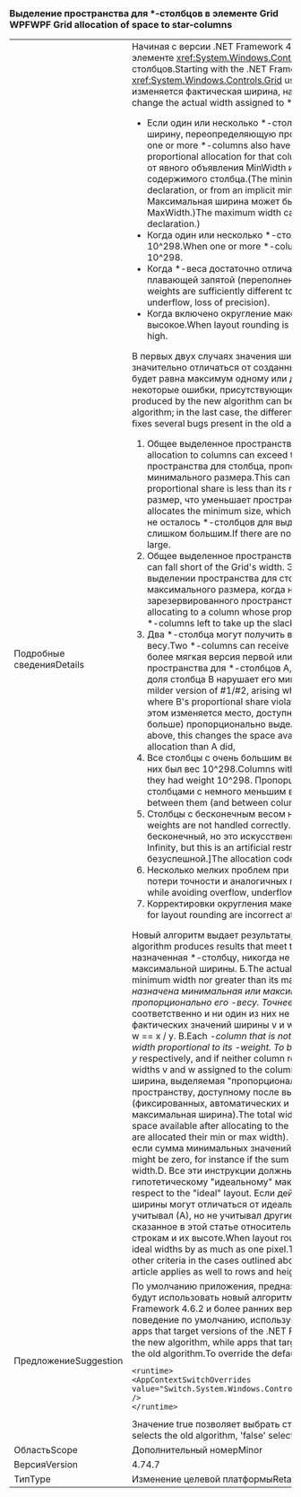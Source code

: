 ### <a name="wpf-grid-allocation-of-space-to-star-columns"></a><span data-ttu-id="d4764-101">Выделение пространства для \*-столбцов в элементе Grid WPF</span><span class="sxs-lookup"><span data-stu-id="d4764-101">WPF Grid allocation of space to star-columns</span></span>

|   |   |
|---|---|
|<span data-ttu-id="d4764-102">Подробные сведения</span><span class="sxs-lookup"><span data-stu-id="d4764-102">Details</span></span>|<span data-ttu-id="d4764-103">Начиная с версии .NET Framework 4.7, WPF заменяет алгоритм, который использовался в элементе <xref:System.Windows.Controls.Grid> для выделения пространства для \*-столбцов.</span><span class="sxs-lookup"><span data-stu-id="d4764-103">Starting with the .NET Framework 4.7, WPF replaces the algorithm that <xref:System.Windows.Controls.Grid> uses to allocate space to \*-columns.</span></span> <span data-ttu-id="d4764-104">В результате изменяется фактическая ширина, назначенная \*-столбцам в ряде случаев:</span><span class="sxs-lookup"><span data-stu-id="d4764-104">This will change the actual width assigned to \*-columns in a number of cases:</span></span><ul><li><span data-ttu-id="d4764-105">Если один или несколько \*-столбцов также имеют минимальную или максимальную ширину, переопределяющую пропорциональное выделение для этого столбца.</span><span class="sxs-lookup"><span data-stu-id="d4764-105">When one or more \*-columns also have a minimum or maximum width that overrides the proportional allocation for that colum.</span></span> <span data-ttu-id="d4764-106">(Минимальная ширина может быть производной от явного объявления MinWidth или неявного минимума, полученного из содержимого столбца.</span><span class="sxs-lookup"><span data-stu-id="d4764-106">(The minimum width can derive from an explicit MinWidth declaration, or from an implicit minimum obtained from the column's content.</span></span> <span data-ttu-id="d4764-107">Максимальная ширина может быть определена только явным образом в объявлении MaxWidth.)</span><span class="sxs-lookup"><span data-stu-id="d4764-107">The maximum width can only be defined explicitly, from a MaxWidth declaration.)</span></span></li><li><span data-ttu-id="d4764-108">Когда один или несколько *-столбцов объявляют слишком большой *-вес — более 10^298.</span><span class="sxs-lookup"><span data-stu-id="d4764-108">When one or more *-columns declare an extremely large *-weight, greater than 10^298.</span></span></li><li><span data-ttu-id="d4764-109">Когда \*-веса достаточно отличаются, приводя к нестабильности операций с плавающей запятой (переполнение, нехватка данных, потеря точности).</span><span class="sxs-lookup"><span data-stu-id="d4764-109">When the \*-weights are sufficiently different to encounter floating-point instability (overflow, underflow, loss of precision).</span></span></li><li><span data-ttu-id="d4764-110">Когда включено округление макета, а действующее значение DPI дисплея достаточно высокое.</span><span class="sxs-lookup"><span data-stu-id="d4764-110">When layout rounding is enabled, and the effective display DPI is sufficiently high.</span></span></li></ul><span data-ttu-id="d4764-111">В первых двух случаях значения ширины, создаваемые новым алгоритмом, могут значительно отличаться от созданных старым алгоритмом; в последнем случае разница будет равна максимум одному или двум пикселям. Новый алгоритм устраняет некоторые ошибки, присутствующие в старом алгоритме:</span><span class="sxs-lookup"><span data-stu-id="d4764-111">In the first two cases, the widths produced by the new algorithm can be significantly different from those produced by the old algorithm; in the last case, the difference will be at most one or two pixels.The new algorithm fixes several bugs present in the old algorithm:</span></span><ol><li><span data-ttu-id="d4764-112">Общее выделенное пространство для столбцов может превышать ширину сетки.</span><span class="sxs-lookup"><span data-stu-id="d4764-112">Total allocation to columns can exceed the Grid's width.</span></span> <span data-ttu-id="d4764-113">Это может произойти при выделении пространства для столбца, пропорциональная доля которого меньше его минимального размера.</span><span class="sxs-lookup"><span data-stu-id="d4764-113">This can occur when allocating space to a column whose proportional share is less than its minimum size.</span></span> <span data-ttu-id="d4764-114">Алгоритм выделяет минимальный размер, что уменьшает пространство, доступное для других столбцов.</span><span class="sxs-lookup"><span data-stu-id="d4764-114">The algorithm allocates the minimum size, which decreases the space available to other columns.</span></span> <span data-ttu-id="d4764-115">Если не осталось \*-столбцов для выделения, общее выделенное пространство будет слишком большим.</span><span class="sxs-lookup"><span data-stu-id="d4764-115">If there are no \*-columns left to allocate, the total allocation will be too large.</span></span></li><li><span data-ttu-id="d4764-116">Общее выделенное пространство может быть меньше ширины сетки.</span><span class="sxs-lookup"><span data-stu-id="d4764-116">Total allocation can fall short of the Grid's width.</span></span> <span data-ttu-id="d4764-117">Эта смежная с первой проблема возникает при выделении пространства для столбца, пропорциональная доля которого больше его максимального размера, когда не остается \*-столбцов для заполнения зарезервированного пространства.</span><span class="sxs-lookup"><span data-stu-id="d4764-117">This is the dual problem to #1, arising when allocating to a column whose proportional share is greater than its maximum size, with no \*-columns left to take up the slack.</span></span></li><li><span data-ttu-id="d4764-118">Два \*-столбца могут получить выделенное пространство, непропорциональное их весу.</span><span class="sxs-lookup"><span data-stu-id="d4764-118">Two *-columns can receive allocations not proportional to their *-weights.</span></span> <span data-ttu-id="d4764-119">Это более мягкая версия первой или второй проблемы возникает при выделении пространства для \*-столбцов A, B и C (в таком порядке), когда пропорциональная доля столбца B нарушает его минимальное (или максимальное) ограничение.</span><span class="sxs-lookup"><span data-stu-id="d4764-119">This is a milder version of #1/#2, arising when allocating to \*-columns A, B, and C (in that order), where B's proportional share violates its min (or max) constraint.</span></span> <span data-ttu-id="d4764-120">Как показано выше, при этом изменяется место, доступное для столбца C, который получает меньше (или больше) пропорционально выделенного пространства, чем получил столбец A.</span><span class="sxs-lookup"><span data-stu-id="d4764-120">As above, this changes the space available to column C, who gets less (or more) proportional allocation than A did,</span></span></li><li><span data-ttu-id="d4764-121">Все столбцы с очень большим весом (&gt;10^298) обрабатываются так, как если бы у них был вес 10^298.</span><span class="sxs-lookup"><span data-stu-id="d4764-121">Columns with extremely large weights (&gt; 10^298) are all treated as if they had weight 10^298.</span></span> <span data-ttu-id="d4764-122">Пропорциональные различия между ними (и между столбцами с немного меньшим весом) не учитываются.</span><span class="sxs-lookup"><span data-stu-id="d4764-122">Proportional differences between them (and between columns with slightly smaller weights) are not honored.</span></span></li><li><span data-ttu-id="d4764-123">Столбцы с бесконечным весом не обрабатываются правильно.</span><span class="sxs-lookup"><span data-stu-id="d4764-123">Columns with inifinte weights are not handled correctly.</span></span> <span data-ttu-id="d4764-124">[Фактически невозможно определить вес как бесконечный, но это искусственное ограничение.</span><span class="sxs-lookup"><span data-stu-id="d4764-124">[Actually you can't set a weight to Infinity, but this is an artificial restriction.</span></span> <span data-ttu-id="d4764-125">Его обработка кодом выделения была безуспешной.]</span><span class="sxs-lookup"><span data-stu-id="d4764-125">The allocation code was trying to handle it, but doing a bad job.]</span></span></li><li><span data-ttu-id="d4764-126">Несколько мелких проблем при предотвращении переполнения, нехватки данных, потери точности и аналогичных проблем с плавающей запятой.</span><span class="sxs-lookup"><span data-stu-id="d4764-126">Several minor problems while avoiding overflow, underflow, loss of precision and similar floating-point issues.</span></span></li><li><span data-ttu-id="d4764-127">Корректировки округления макета неверны при достаточно высоком DPI.</span><span class="sxs-lookup"><span data-stu-id="d4764-127">Adjustments for layout rounding are incorrect at sufficiently high DPI.</span></span></li></ol><span data-ttu-id="d4764-128">Новый алгоритм выдает результаты, соответствующие следующим критериям: А.</span><span class="sxs-lookup"><span data-stu-id="d4764-128">The new algorithm produces results that meet the following criteria:A.</span></span> <span data-ttu-id="d4764-129">Фактическая ширина, назначенная \*-столбцу, никогда не меньше его минимальной ширины и не больше максимальной ширины. Б.</span><span class="sxs-lookup"><span data-stu-id="d4764-129">The actual width assigned to a \*-column is never less than its minimum width nor greater than its maximum width.B.</span></span> <span data-ttu-id="d4764-130">Каждому <em>-столбцу, которому не назначена минимальная или максимальная ширина, назначается ширина пропорционально его <em>-весу. Точнее, если два столбца объявлены с шириной x</em> и y</em> соответственно и ни один из них не получил минимальную или максимальную ширину, у фактических значений ширины v и w, присвоенных столбцам, будет та же пропорция: v / w == x / y. В.</span><span class="sxs-lookup"><span data-stu-id="d4764-130">Each <em>-column that is not assigned its minimum or maximum width is assigned a width proportional to its <em>-weight. To be precise, if two columns are declared with width x</em> and y</em> respectively, and if neither column receives its minimum or maximum width, the actual widths v and w assigned to the columns are in the same proportion: v / w == x / y.C.</span></span> <span data-ttu-id="d4764-131">Общая ширина, выделяемая &quot;пропорциональным&quot; *-столбцам, равна свободному пространству, доступному после выделения для ограниченных столбцов (фиксированных, автоматических и *-столбцов, которым выделена минимальная или максимальная ширина).</span><span class="sxs-lookup"><span data-stu-id="d4764-131">The total width allocated to &quot;proportional&quot; *-columns is equal to the space available after allocating to the constrained columns (fixed, auto, and *-columns that are allocated their min or max width).</span></span> <span data-ttu-id="d4764-132">Это значение может быть равно нулю, например, если сумма минимальных значений ширины превышает доступную ширину сетки. Г.</span><span class="sxs-lookup"><span data-stu-id="d4764-132">This might be zero, for instance if the sum of the minimum widths exceeds the Grid's availbable width.D.</span></span> <span data-ttu-id="d4764-133">Все эти инструкции должны интерпретироваться по отношению к гипотетическому &quot;идеальному&quot; макету.</span><span class="sxs-lookup"><span data-stu-id="d4764-133">All these statements are to be interpreted with respect to the &quot;ideal&quot; layout.</span></span> <span data-ttu-id="d4764-134">Если действует округление макета, фактические значения ширины могут отличаться от идеальных максимум на один пиксель. Старый алгоритм учитывал (А), но не учитывал другие критерии в случаях, описанных выше. Все сказанное в этой статье относительно столбцов и их ширины также применяется к строкам и их высоте.</span><span class="sxs-lookup"><span data-stu-id="d4764-134">When layout rounding is in effect, the actual widths can differ from the ideal widths by as much as one pixel.The old algorithm honored (A) but failed to honor the other criteria in the cases outlined above.Everything said about columns and widths in this article applies as well to rows and heights.</span></span>|
|<span data-ttu-id="d4764-135">Предложение</span><span class="sxs-lookup"><span data-stu-id="d4764-135">Suggestion</span></span>|<span data-ttu-id="d4764-136">По умолчанию приложения, предназначенные для версий .NET Framework 4.7 и выше, будут использовать новый алгоритм, а приложения, предназначенные для .NET Framework 4.6.2 и более ранних версий, — старый алгоритм. Чтобы переопределить поведение по умолчанию, используйте следующий параметр конфигурации:</span><span class="sxs-lookup"><span data-stu-id="d4764-136">By default, apps that target versions of the .NET Framework starting with the .NET Framework 4.7 will see the new algorithm, while apps that target the .NET Framework 4.6.2 or earlier versions will see the old algorithm.To override the default, use the following configuration setting:</span></span><pre><code class="language-xml">&lt;runtime&gt;&#13;&#10;&lt;AppContextSwitchOverrides value=&quot;Switch.System.Windows.Controls.Grid.StarDefinitionsCanExceedAvailableSpace=true&quot; /&gt;&#13;&#10;&lt;/runtime&gt;&#13;&#10;</code></pre><span data-ttu-id="d4764-137">Значение true позволяет выбрать старый алгоритм, а false — новый.</span><span class="sxs-lookup"><span data-stu-id="d4764-137">The value 'true' selects the old algorithm, 'false' selects the new algorithm.</span></span>|
|<span data-ttu-id="d4764-138">Область</span><span class="sxs-lookup"><span data-stu-id="d4764-138">Scope</span></span>|<span data-ttu-id="d4764-139">Дополнительный номер</span><span class="sxs-lookup"><span data-stu-id="d4764-139">Minor</span></span>|
|<span data-ttu-id="d4764-140">Версия</span><span class="sxs-lookup"><span data-stu-id="d4764-140">Version</span></span>|<span data-ttu-id="d4764-141">4.7</span><span class="sxs-lookup"><span data-stu-id="d4764-141">4.7</span></span>|
|<span data-ttu-id="d4764-142">Тип</span><span class="sxs-lookup"><span data-stu-id="d4764-142">Type</span></span>|<span data-ttu-id="d4764-143">Изменение целевой платформы</span><span class="sxs-lookup"><span data-stu-id="d4764-143">Retargeting</span></span>|

